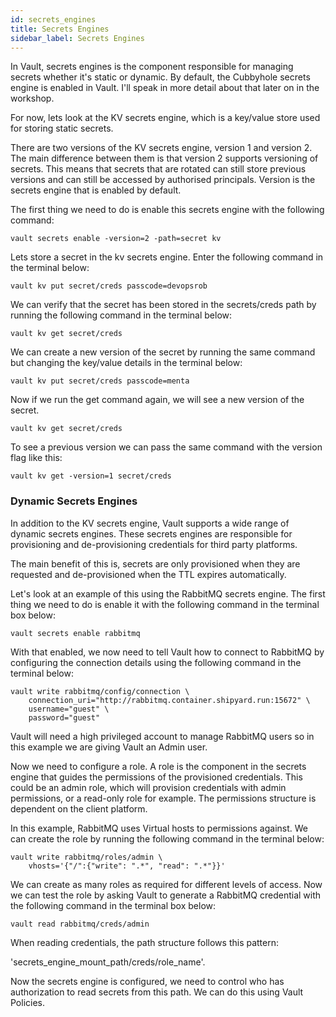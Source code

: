 ```yaml
---
id: secrets_engines
title: Secrets Engines
sidebar_label: Secrets Engines
---
```


In Vault, secrets engines is the component responsible for managing secrets whether it's static or dynamic.  By default, the Cubbyhole secrets engine is enabled in Vault. I'll speak in more detail about that later on in the workshop.

For now, lets look at the KV secrets engine, which is a key/value store used for storing static secrets.

There are two versions of the KV secrets engine, version 1 and version 2.  The main difference between them is that version 2 supports versioning of secrets.  This means that secrets that are rotated can still store previous versions and can still be accessed by authorised principals. Version is the secrets engine that is enabled by default.

The first thing we need to do is enable this secrets engine with the following command:

```shell script
vault secrets enable -version=2 -path=secret kv
```

Lets store a secret in the kv secrets engine. Enter the following command in the terminal below:

```shell script
vault kv put secret/creds passcode=devopsrob
```

We can verify that the secret has been stored in the secrets/creds path by running the following command in the terminal below:

```shell script
vault kv get secret/creds
```

We can create a new version of the secret by running the same command but changing the key/value details in the terminal below:

```shell script
vault kv put secret/creds passcode=menta
```

Now if we run the get command again, we will see a new version of the secret.

```shell script
vault kv get secret/creds
```

To see a previous version we can pass the same command with the version flag like this:

```shell script
vault kv get -version=1 secret/creds
```

### Dynamic Secrets Engines

In addition to the KV secrets engine, Vault supports a wide range of dynamic secrets engines.  These secrets engines are responsible for provisioning and de-provisioning credentials for third party platforms.

The main benefit of this is, secrets are only provisioned when they are requested and de-provisioned when the TTL expires automatically.

Let's look at an example of this using the RabbitMQ secrets engine.  The first thing we need to do is enable it with the following command in the terminal box below:

```shell script
vault secrets enable rabbitmq
```

With that enabled, we now need to tell Vault how to connect to RabbitMQ by configuring the connection details using the following command in the terminal below:

```shell script
vault write rabbitmq/config/connection \
    connection_uri="http://rabbitmq.container.shipyard.run:15672" \
    username="guest" \
    password="guest"
```

Vault will need a high privileged account to manage RabbitMQ users so in this example we are giving Vault an Admin user.

Now we need to configure a role.  A role is the component in the secrets engine that guides the permissions of the provisioned credentials. This could be an admin role, which will provision credentials with admin permissions, or a read-only role for example.  The permissions structure is dependent on the client platform.

In this example, RabbitMQ uses Virtual hosts to permissions against.  We can create the role by running the following command in the terminal below:

```shell script
vault write rabbitmq/roles/admin \
    vhosts='{"/":{"write": ".*", "read": ".*"}}'
```

We can create as many roles as required for different levels of access. Now we can test the role by asking Vault to generate a RabbitMQ credential with the following command in the terminal box below:

```shell script
vault read rabbitmq/creds/admin
```

When reading credentials, the path structure follows this pattern:

'secrets_engine_mount_path/creds/role_name'.

Now the secrets engine is configured, we need to control who has authorization to read secrets from this path.  We can do this using Vault Policies.
